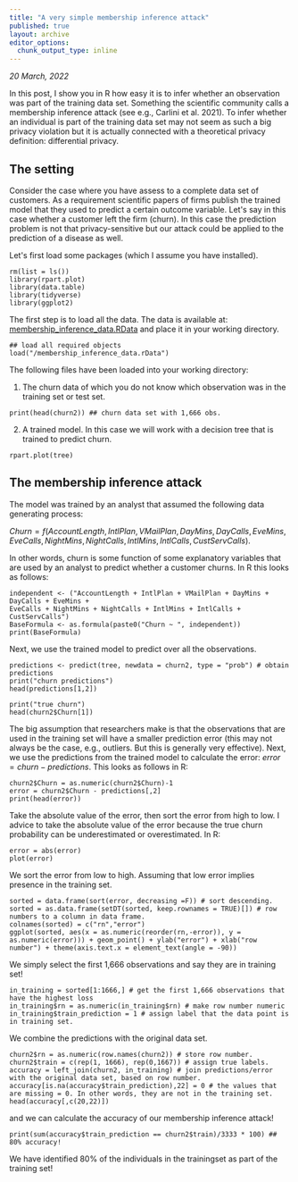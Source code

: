 ```yaml
---
title: "A very simple membership inference attack"
published: true
layout: archive
editor_options:
  chunk_output_type: inline
---
```

*20 March, 2022*

In this post, I show you in R how easy it is to infer whether an observation was part of the training data set. Something the scientific community calls a membership inference attack (see e.g., Carlini et al. 2021). To infer whether an individual is part of the training data set may not seem as such a big privacy violation but it is actually connected with a theoretical privacy definition: differential privacy. 

## The setting
Consider the case where you have assess to a complete data set of customers. As a requirement scientific papers of firms publish the trained model that they used to predict a certain outcome variable. Let's say in this case whether a customer left the firm (churn). In this case the prediction problem is not that privacy-sensitive but our attack could be applied to the prediction of a disease as well.

Let's first load some packages (which I assume you have installed).

```{r}
rm(list = ls())
library(rpart.plot)
library(data.table)
library(tidyverse)
library(ggplot2)
```

The first step is to load all the data. The data is available at: [membership_inference_data.RData](https://github.com/GilianPonte/membership_inference/blob/main/membership_inference_data.RData "membership_inference_data.RData") and place it in your working directory.

```{r}
## load all required objects
load("/membership_inference_data.rData")
```

The following files have been loaded into your working directory:

1. The churn data of which you do not know which observation was in the training set or test set.

```{r}
print(head(churn2)) ## churn data set with 1,666 obs.
```

2. A trained model. In this case we will work with a decision tree that is trained to predict churn.

```{r}
rpart.plot(tree)
```

## The membership inference attack
The model was trained by an analyst that assumed the following data generating process:

$Churn = f(AccountLength, IntlPlan, VMailPlan, DayMins, DayCalls, EveMins, EveCalls, NightMins, NightCalls, IntlMins, IntlCalls, CustServCalls)$.

In other words, churn is some function of some explanatory variables that are used by an analyst to predict whether a customer churns. In R this looks as follows:

```{r}
independent <- ("AccountLength + IntlPlan + VMailPlan + DayMins + DayCalls + EveMins + 
EveCalls + NightMins + NightCalls + IntlMins + IntlCalls + CustServCalls")
BaseFormula <- as.formula(paste0("Churn ~ ", independent))
print(BaseFormula)
```

Next, we use the trained model to predict over all the observations.

```{r}
predictions <- predict(tree, newdata = churn2, type = "prob") # obtain predictions
print("churn predictions")
head(predictions[1,2])

print("true churn")
head(churn2$Churn[1])
```

The big assumption that researchers make is that the observations that are used in the training set will have a smaller prediction error (this may not always be the case, e.g., outliers. But this is generally very effective). Next, we use the predictions from the trained model to calculate the error: $error = churn - predictions$. This looks as follows in R:

```{r}
churn2$Churn = as.numeric(churn2$Churn)-1
error = churn2$Churn - predictions[,2]
print(head(error))
```

Take the absolute value of the error, then sort the error from high to low. I advice to take the absolute value of the error because the true churn probability can be underestimated or overestimated. In R:

```{r}
error = abs(error)
plot(error)
```

We sort the error from low to high. Assuming that low error implies presence in the training set.

```{r}
sorted = data.frame(sort(error, decreasing =F)) # sort descending.
sorted = as.data.frame(setDT(sorted, keep.rownames = TRUE)[]) # row numbers to a column in data frame.
colnames(sorted) = c("rn","error")
ggplot(sorted, aes(x = as.numeric(reorder(rn,-error)), y = as.numeric(error))) + geom_point() + ylab("error") + xlab("row number") + theme(axis.text.x = element_text(angle = -90))
```

We simply select the first 1,666 observations and say they are in training set!

```{r}
in_training = sorted[1:1666,] # get the first 1,666 observations that have the highest loss
in_training$rn = as.numeric(in_training$rn) # make row number numeric
in_training$train_prediction = 1 # assign label that the data point is in training set.
```

We combine the predictions with the original data set.

```{r}
churn2$rn = as.numeric(row.names(churn2)) # store row number.
churn2$train = c(rep(1, 1666), rep(0,1667)) # assign true labels.
accuracy = left_join(churn2, in_training) # join predictions/error with the original data set, based on row number. 
accuracy[is.na(accuracy$train_prediction),22] = 0 # the values that are missing = 0. In other words, they are not in the training set.
head(accuracy[,c(20,22)])
```

and we can calculate the accuracy of our membership inference attack!

```{r}
print(sum(accuracy$train_prediction == churn2$train)/3333 * 100) ## 80% accuracy!
```

We have identified 80% of the individuals in the trainingset as part of the training set!
